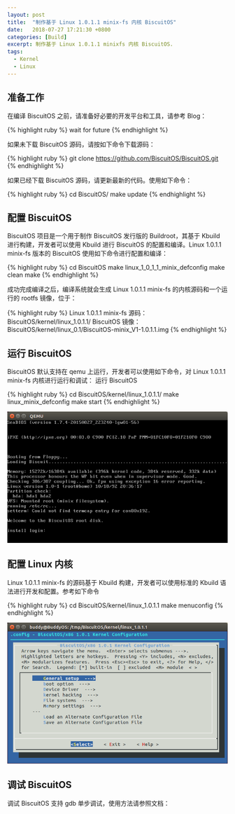 ```yaml
---
layout: post
title:  "制作基于 Linux 1.0.1.1 minix-fs 内核 BiscuitOS"
date:   2018-07-27 17:21:30 +0800
categories: [Build]
excerpt: 制作基于 Linux 1.0.1.1 minixfs 内核 BiscuitOS.
tags:
  - Kernel
  - Linux
---
```


## 准备工作

在编译 BiscuitOS 之前，请准备好必要的开发平台和工具，请参考 Blog：

{% highlight ruby %}
  wait for future
{% endhighlight %}

如果未下载 BiscuitOS 源码，请按如下命令下载源码：

{% highlight ruby %}
git clone https://github.com/BiscuitOS/BiscuitOS.git
{% endhighlight %}

如果已经下载 BiscuitOS 源码，请更新最新的代码。使用如下命令：

{% highlight ruby %}
cd BiscuitOS/
make update
{% endhighlight %}

## 配置 BiscuitOS

BiscuitOS 项目是一个用于制作 BiscuitOS 发行版的 Buildroot，其基于 Kbuild 进行构建，开发者可以使用 Kbuild 进行 BiscuitOS 的配置和编译。Linux 1.0.1.1 minix-fs 版本的 BiscuitOS 使用如下命令进行配置和编译：

{% highlight ruby %}
cd BiscuitOS
make linux_1_0_1_1_minix_defconfig
make clean
make
{% endhighlight %}

成功完成编译之后，编译系统就会生成 Linux 1.0.1.1 minix-fs 的内核源码和一个运行的 rootfs 镜像，位于：

{% highlight ruby %}
Linux 1.0.1.1 minix-fs 源码： BiscuitOS/kernel/linux_1.0.1.1/
BiscuitOS 镜像：  BiscuitOS/kernel/linux_0.1/BiscuitOS-minix_V1-1.0.1.1.img
{% endhighlight %}

## 运行 BiscuitOS

BiscuitOS 默认支持在 qemu 上运行，开发者可以使用如下命令，对 Linux 1.0.1.1 minix-fs 内核进行运行和调试：
运行 BiscuitOS

{% highlight ruby %}
cd BiscuitOS/kernel/linux_1.0.1.1/
make linux_minix_defconfig
make start
{% endhighlight %}

![Running1.0.1.1 minix-fs](https://raw.githubusercontent.com/EmulateSpace/PictureSet/master/BiscuitOS/buildroot/V000021.png)

## 配置 Linux 内核

Linux 1.0.1.1 minix-fs 的源码基于 Kbuild 构建，开发者可以使用标准的 Kbuild 语法进行开发和配置。参考如下命令

{% highlight ruby %}
cd BiscuitOS/kernel/linux_1.0.1.1
make menuconfig
{% endhighlight %}

![menuconfig1.0.1.1 minix-fs](https://raw.githubusercontent.com/EmulateSpace/PictureSet/master/BiscuitOS/buildroot/V000020.png)

## 调试 BiscuitOS

调试 BiscuitOS 支持 gdb 单步调试，使用方法请参照文档：


